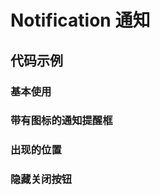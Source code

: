 # Notification 通知

## 代码示例

### 基本使用

<code src='./site/baseNoti.tsx'></code>

### 带有图标的通知提醒框

<code src='./site/hasIconNoti.tsx'></code>

### 出现的位置

<code src='./site/difPlacementNoti.tsx'></code>

### 隐藏关闭按钮

<code src='./site/hiddenColse.tsx'></code>
